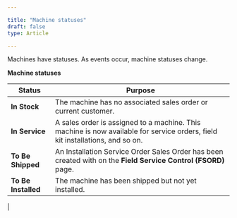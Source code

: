 ```yaml
---

title: "Machine statuses"
draft: false
type: Article

---
```


Machines have statuses. As events occur, machine statuses change.

**Machine statuses**



| Status              | Purpose                                                                                                                       |
|---------------------|-------------------------------------------------------------------------------------------------------------------------------|
| **In Stock**        | The machine has no associated sales order or current customer.                                                                |
| **In Service**      | A sales order is assigned to a machine. This machine is now available for service orders, field kit installations, and so on. |
| **To Be Shipped**   | An Installation Service Order Sales Order has been created with on the **Field Service Control (FSORD)** page.                   |
| **To Be Installed** | The machine has been shipped but not yet installed.                                                                               |
|
